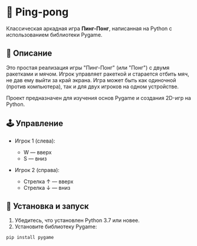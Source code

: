 # 🏓 Ping-pong

Классическая аркадная игра **Пинг-Понг**, написанная на Python с использованием библиотеки Pygame.

## 📌 Описание

Это простая реализация игры "Пинг-Понг" (или "Понг") с двумя ракетками и мячом. Игрок управляет ракеткой и старается отбить мяч, не дав ему выйти за край экрана. Игра может быть как одиночной (против компьютера), так и для двух игроков на одном устройстве.

Проект предназначен для изучения основ Pygame и создания 2D-игр на Python.

## 🕹️ Управление

- Игрок 1 (слева):  
  - W — вверх  
  - S — вниз

- Игрок 2 (справа):  
  - Стрелка ↑ — вверх  
  - Стрелка ↓ — вниз

## 🔧 Установка и запуск

1. Убедитесь, что установлен Python 3.7 или новее.
2. Установите библиотеку Pygame:

```bash
pip install pygame
